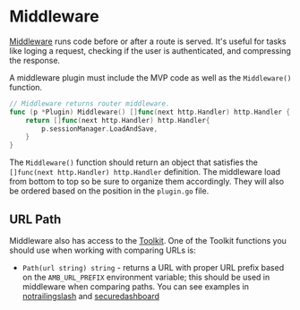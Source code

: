 # Middleware

[Middleware](https://github.com/ambientkit/plugin/blob/main/sessionmanager/scssession/scssession.go) runs code before or after a route is served. It's useful for tasks like loging a request, checking if the user is authenticated, and compressing the response.

A middleware plugin must include the MVP code as well as the `Middleware()` function.

```go
// Middleware returns router middleware.
func (p *Plugin) Middleware() []func(next http.Handler) http.Handler {
	return []func(next http.Handler) http.Handler{
		p.sessionManager.LoadAndSave,
	}
}
```

The `Middleware()` function should return an object that satisfies the `[]func(next http.Handler) http.Handler` definition. The middleware load from bottom to top so be sure to organize them accordingly. They will also be ordered based on the position in the `plugin.go` file.

## URL Path

Middleware also has access to the [Toolkit](/docs/plugins/toolkit). One of the Toolkit functions you should use when working with comparing URLs is:

- `Path(url string) string` - returns a URL with proper URL prefix based on the `AMB_URL_PREFIX` environment variable; this should be used in middleware when comparing paths. You can see examples in [notrailingslash](https://github.com/ambientkit/plugin/blob/main/middleware/notrailingslash/notrailingslash.go) and [securedashboard](https://github.com/ambientkit/plugin/blob/main/middleware/securedashboard/securedashboard.go)